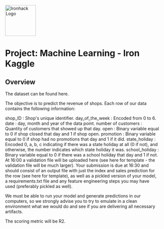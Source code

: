 <img src="https://bit.ly/2VnXWr2" alt="Ironhack Logo" width="100"/>

# Project: Machine Learning - Iron Kaggle

## Overview

The dataset can be found here.

The objective is to predict the revenue of shops. Each row of our data contains the following information:

shop_ID : Shop's unique identifier.
day_of_the_week : Encoded from 0 to 6.
date : day, month and year of the data point.
number of customers : Quantity of customers that showed up that day.
open : Binary variable equal to 0 if shop closed that day and 1 if shop open.
promotion : Binary variable equal to 0 if shop had no promotions that day and 1 if it did.
state_holiday : Encoded 0, a, b, c indicating if there was a state holiday at all (0 if not), and otherwise, the number indicates which state holiday it was.
school_holiday : Binary variable equal to 0 if there was a school holiday that day and 1 if not.
At 16:00 a validation file will be uploaded here (see here for template - the validation file will be much larger). Your submission is due at 16:30 and should consist of an output file with just the index and sales prediction for the row (see here for template), as well as a pickled version of your model, a requirements.txt file and any feature engineering steps you may have used (preferably pickled as well).

We must be able to run your model and generate predictions in our computers, so we strongly advise you to try to emulate in a clean environment what we would do and see if you are delivering all necessary artifacts.

The scoring metric will be R2.
